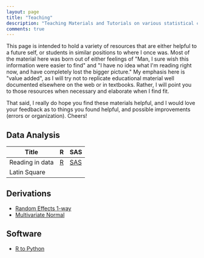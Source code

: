 ```yaml
---
layout: page
title: "Teaching"
description: "Teaching Materials and Tutorials on various statistical concepts"
comments: true
---
```


This page is intended to hold a variety of resources that are either helpful to
a future self, or students in similar positions to where I once was. Most of
the material here was born out of either feelings of "Man, I sure wish this
information were easier to find" and "I have no idea what I'm reading right
now, and have completely lost the bigger picture." My emphasis here is "value
added", as I will try not to replicate educational material well documented
elsewhere on the web or in textbooks. Rather, I will point you to those
resources when necessary and elaborate when I find fit.

That said, I really do hope you find these materials helpful, and I would love your feedback as to things you found helpful, and possible improvements (errors or organization). Cheers!

## Data Analysis

| Title | R | SAS |
|---|---|---|
| Reading in data | [R](reading_in_data.html)| [SAS](reading_data_sas.html) |
| Latin Square | | |

## Derivations

 * [Random Effects 1-way](random1way.html)
 * [Multivariate Normal](multivariate.html)

## Software

* [R to Python](RtoPython.md)


